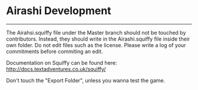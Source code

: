 # Airashi Development
---
The Airahsi.squiffy file under the Master branch should not be touched by contributors. Instead, they should write in the Airashi.squiffy file inside their own folder. Do not edit files such as the license.
Please write a log of your commitments before commiting an edit.

Documentation on Squiffy can be found here: http://docs.textadventures.co.uk/squiffy/

Don't touch the "Export Folder", unless you wanna test the game.
